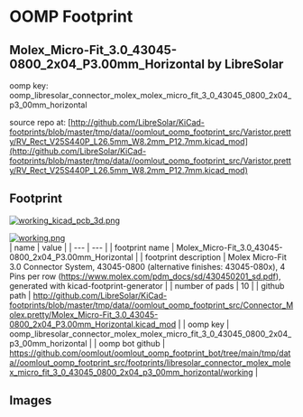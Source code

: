 # OOMP Footprint  
## Molex_Micro-Fit_3.0_43045-0800_2x04_P3.00mm_Horizontal  by LibreSolar  
  
oomp key: oomp_libresolar_connector_molex_molex_micro_fit_3_0_43045_0800_2x04_p3_00mm_horizontal  
  
source repo at: [http://github.com/LibreSolar/KiCad-footprints/blob/master/tmp/data//oomlout_oomp_footprint_src/Varistor.pretty/RV_Rect_V25S440P_L26.5mm_W8.2mm_P12.7mm.kicad_mod](http://github.com/LibreSolar/KiCad-footprints/blob/master/tmp/data//oomlout_oomp_footprint_src/Varistor.pretty/RV_Rect_V25S440P_L26.5mm_W8.2mm_P12.7mm.kicad_mod)  
## Footprint  
  
[![working_kicad_pcb_3d.png](working_kicad_pcb_3d_600.png)](working_kicad_pcb_3d.png)  
  
[![working.png](working_600.png)](working.png)  
| name | value | 
| --- | --- | 
| footprint name | Molex_Micro-Fit_3.0_43045-0800_2x04_P3.00mm_Horizontal | 
| footprint description | Molex Micro-Fit 3.0 Connector System, 43045-0800 (alternative finishes: 43045-080x), 4 Pins per row (https://www.molex.com/pdm_docs/sd/430450201_sd.pdf), generated with kicad-footprint-generator | 
| number of pads | 10 | 
| github path | http://github.com/LibreSolar/KiCad-footprints/blob/master/tmp/data//oomlout_oomp_footprint_src/Connector_Molex.pretty/Molex_Micro-Fit_3.0_43045-0800_2x04_P3.00mm_Horizontal.kicad_mod | 
| oomp key | oomp_libresolar_connector_molex_molex_micro_fit_3_0_43045_0800_2x04_p3_00mm_horizontal | 
| oomp bot github | https://github.com/oomlout/oomlout_oomp_footprint_bot/tree/main/tmp/data//oomlout_oomp_footprint_src/footprints/libresolar_connector_molex_molex_micro_fit_3_0_43045_0800_2x04_p3_00mm_horizontal/working | 
## Images  
